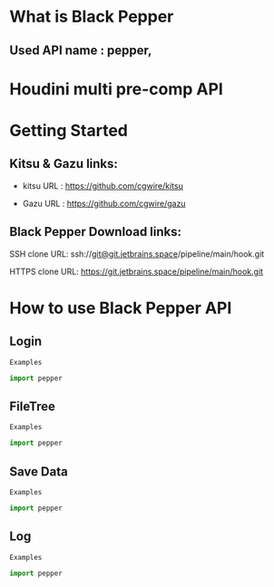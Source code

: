 # What is Black Pepper

## Used API name : pepper, 

# Houdini multi pre-comp API 


# Getting Started

## Kitsu & Gazu links:

* kitsu URL : https://github.com/cgwire/kitsu

* Gazu URL : https://github.com/cgwire/gazu

## Black Pepper Download links:

SSH clone URL: ssh://git@git.jetbrains.space/pipeline/main/hook.git

HTTPS clone URL: https://git.jetbrains.space/pipeline/main/hook.git

# How to use Black Pepper API

## Login

```
Examples
```
```python
import pepper
```


## FileTree

```
Examples
```
```python
import pepper
```

## Save Data

```
Examples
```
```python
import pepper
```

## Log

```
Examples
```
```python
import pepper
```